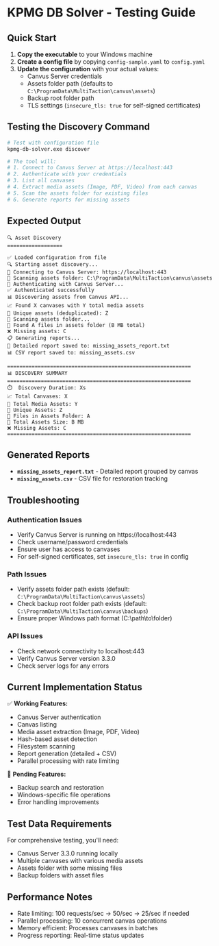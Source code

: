 # KPMG DB Solver - Testing Guide

## Quick Start

1. **Copy the executable** to your Windows machine
2. **Create a config file** by copying `config-sample.yaml` to `config.yaml`
3. **Update the configuration** with your actual values:
   - Canvus Server credentials
   - Assets folder path (defaults to `C:\ProgramData\MultiTaction\canvus\assets`)
   - Backup root folder path
   - TLS settings (`insecure_tls: true` for self-signed certificates)

## Testing the Discovery Command

```bash
# Test with configuration file
kpmg-db-solver.exe discover

# The tool will:
# 1. Connect to Canvus Server at https://localhost:443
# 2. Authenticate with your credentials
# 3. List all canvases
# 4. Extract media assets (Image, PDF, Video) from each canvas
# 5. Scan the assets folder for existing files
# 6. Generate reports for missing assets
```

## Expected Output

```
🔍 Asset Discovery
==================

✅ Loaded configuration from file
🔍 Starting asset discovery...
📡 Connecting to Canvus Server: https://localhost:443
📁 Scanning assets folder: C:\ProgramData\MultiTaction\canvus\assets
🔐 Authenticating with Canvus Server...
✅ Authenticated successfully
📊 Discovering assets from Canvus API...
📈 Found X canvases with Y total media assets
🔗 Unique assets (deduplicated): Z
💾 Scanning assets folder...
📂 Found A files in assets folder (B MB total)
❌ Missing assets: C
📋 Generating reports...
📄 Detailed report saved to: missing_assets_report.txt
📊 CSV report saved to: missing_assets.csv

============================================================
📊 DISCOVERY SUMMARY
============================================================
⏱️  Discovery Duration: Xs
📈 Total Canvases: X
🎯 Total Media Assets: Y
🔗 Unique Assets: Z
💾 Files in Assets Folder: A
💽 Total Assets Size: B MB
❌ Missing Assets: C
============================================================
```

## Generated Reports

- **`missing_assets_report.txt`** - Detailed report grouped by canvas
- **`missing_assets.csv`** - CSV file for restoration tracking

## Troubleshooting

### Authentication Issues
- Verify Canvus Server is running on https://localhost:443
- Check username/password credentials
- Ensure user has access to canvases
- For self-signed certificates, set `insecure_tls: true` in config

### Path Issues
- Verify assets folder path exists (default: `C:\ProgramData\MultiTaction\canvus\assets`)
- Check backup root folder path exists (default: `C:\ProgramData\MultiTaction\canvus\backups`)
- Ensure proper Windows path format (C:\\path\\to\\folder)

### API Issues
- Check network connectivity to localhost:443
- Verify Canvus Server version 3.3.0
- Check server logs for any errors

## Current Implementation Status

✅ **Working Features:**
- Canvus Server authentication
- Canvas listing
- Media asset extraction (Image, PDF, Video)
- Hash-based asset detection
- Filesystem scanning
- Report generation (detailed + CSV)
- Parallel processing with rate limiting

🚧 **Pending Features:**
- Backup search and restoration
- Windows-specific file operations
- Error handling improvements

## Test Data Requirements

For comprehensive testing, you'll need:
- Canvus Server 3.3.0 running locally
- Multiple canvases with various media assets
- Assets folder with some missing files
- Backup folders with asset files

## Performance Notes

- Rate limiting: 100 requests/sec → 50/sec → 25/sec if needed
- Parallel processing: 10 concurrent canvas operations
- Memory efficient: Processes canvases in batches
- Progress reporting: Real-time status updates
